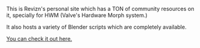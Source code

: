 This is Revizn's personal site which has a TON of community resources on it, specially for HWM (Valve's Hardware Morph system.)

It also hosts a variety of Blender scripts which are completely available.

[You can check it out here.](http://revzin.net/sfm.php)

